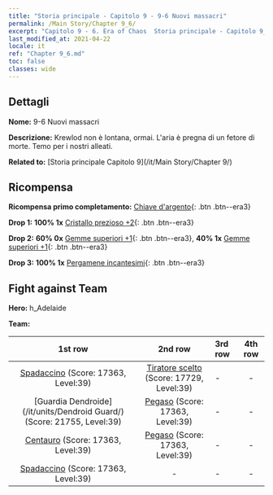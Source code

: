 ```yaml
---
title: "Storia principale - Capitolo 9 - 9-6 Nuovi massacri"
permalink: /Main Story/Chapter 9_6/
excerpt: "Capitolo 9 - 6. Era of Chaos  Storia principale - Capitolo 9_6. 9-6 Nuovi massacri"
last_modified_at: 2021-04-22
locale: it
ref: "Chapter 9_6.md"
toc: false
classes: wide
---
```


## Dettagli

 **Nome:** 9-6 Nuovi massacri

 **Descrizione:** Krewlod non è lontana, ormai. L'aria è pregna di un fetore di morte. Temo per i nostri alleati.

 **Related to:** [Storia principale Capitolo 9](/it/Main Story/Chapter 9/)

## Ricompensa

 **Ricompensa primo completamento:** [Chiave d'argento](/ItemsIT/con_693/){: .btn .btn--era3}

 **Drop 1:** **100% 1x** [Cristallo prezioso +2](/ItemsIT/mat_31/){: .btn .btn--era3}

 **Drop 2:** **60% 0x** [Gemme superiori +1](/ItemsIT/mat_23/){: .btn .btn--era3}, **40% 1x** [Gemme superiori +1](/ItemsIT/mat_23/){: .btn .btn--era3}

 **Drop 3:** **100% 1x** [Pergamene incantesimi](/ItemsIT/con_694/){: .btn .btn--era3}


## Fight against Team
 **Hero:** h_Adelaide

 **Team:**


  | 1st row | 2nd row | 3rd row | 4th row |
  |:----:|:----:|:----|:----:|
  | [Spadaccino](/it/units/Swordsman/) (Score: 17363, Level:39)  | [Tiratore scelto](/it/units/Marksman/) (Score: 17729, Level:39)  | - | - |
  | [Guardia Dendroide](/it/units/Dendroid Guard/) (Score: 21755, Level:39)  | [Pegaso](/it/units/Pegasus/) (Score: 17363, Level:39)  | - | - |
  | [Centauro](/it/units/Centaur/) (Score: 17363, Level:39)  | [Pegaso](/it/units/Pegasus/) (Score: 17363, Level:39)  | - | - |
  | [Spadaccino](/it/units/Swordsman/) (Score: 17363, Level:39)  | - | - | - |


